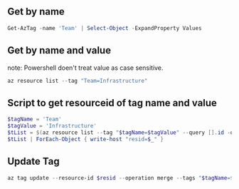 
## Get by name
```powershell
Get-AzTag -name 'Team' | Select-Object -ExpandProperty Values
```

## Get by name and value
note: Powershell doen't treat value as case sensitive.
```powershell
az resource list --tag "Team=Infrastructure"
```

## Script to get resourceid of tag name and value
```powershell
$tagName = 'Team'
$tagValue = 'Infrastructure'
$tList = $(az resource list --tag "$tagName=$tagValue" --query [].id -otsv)
$tList | ForEach-Object { write-host "resid=$_" }
```

## Update Tag
```powershell
az tag update --resource-id $resid --operation merge --tags "$tagName=$($tagValue.ToLower())"
```
